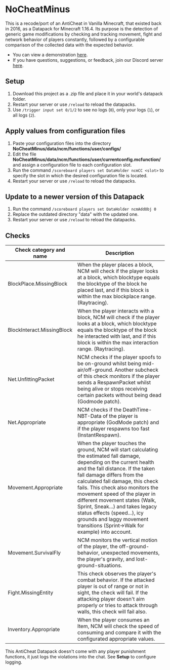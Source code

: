 # NoCheatMinus
 This is a recode/port of an AntiCheat in Vanilla Minecraft, that existed back in 2016,  as a Datapack for Minecraft 1.16.4. Its purpose is the detection of generic game modifications by checking and tracking movement, fight and network behavior of players constantly, followed by a configurable comparison of the collected data with the expected behavior.
 - You can view a demonstration [here](https://www.youtube.com/watch?v=2KCD2lIC0bc).
 - If you have questions, suggestions, or feedback, join our Discord server [here](https://discord.gg/n7yT4MnbmR).

## Setup
1. Download this project as a .zip file and place it in your world's datapack folder.
2. Restart your server or use `/reload` to reload the datapacks.
3. Use `/trigger input set 0/1/2` to see no logs (`0`), only your logs (`1`), or all logs (`2`).

## Apply values from configuration files
1. Paste your configuration files into the directory **NoCheatMinus/data/ncm/functions/user/configs/**
2. Edit the file **NoCheatMinus/data/ncm/functions/user/currentconfig.mcfunction/** and assign a configuration file to each configuration slot.
3. Run the command `/scoreboard players set DataHolder ncmCC <slot>` to specify the slot in which the desired configuration file is located.
4. Restart your server or use `/reload` to reload the datapacks.

## Update to a newer version of this Datapack
1. Run the command `/scoreboard players set DataHolder ncmAddObj 0`
2. Replace the outdated directory "data" with the updated one.
3. Restart your server or use `/reload` to reload the datapacks.

## Checks
| Check category and name | Description |
| ----------------------- | ----------- |
| BlockPlace.MissingBlock | When the player places a block, NCM will check if the player looks at a block, which blocktype equals the blocktype of the block he placed last, and if this block is within the max blockplace range. (Raytracing). |
| BlockInteract.MissingBlock | When the player interacts with a block, NCM will check if the player looks at a block, which blocktype equals the blocktype of the block he interacted with last, and if this block is within the max interaction range. (Raytracing). |
| Net.UnfittingPacket | NCM checks if the player spoofs to be on-ground whilst being mid-air/off-ground. Another subcheck of this check monitors if the player sends a RespawnPacket whilst being alive or stops receiving certain packets without being dead (Godmode patch). |
| Net.Appropriate | NCM checks if the DeathTime-NBT-Data of the player is appropriate (GodMode patch) and if the player respawns too fast (InstantRespawn). |
| Movement.Appropriate | When the player touches the ground, NCM will start calculating the estimated fall damage, depending on the current health and the fall distance. If the taken fall damage differs from the calculated fall damage, this check fails. This check also monitors the movement speed of the player in different movement states (Walk, Sprint, Sneak...) and takes legacy status effects (speed...), icy grounds and laggy movement transitions (Sprint->Walk for example) into account. |
| Movement.SurvivalFly | NCM monitors the vertical motion of the player, the off-ground-behavior, unexpected movements, the player's gravity, and lost-ground-situations. |
| Fight.MissingEntity | This check observes the player's combat behavior. If the attacked player is out of range or not in sight, the check will fail. If the attacking player doesn't aim properly or tries to attack through walls, this check will fail also. |
| Inventory.Appropriate | When the player consumes an Item, NCM will check the speed of consuming and compare it with the configurated appropriate values. |

This AntiCheat Datapack doesn't come with any player punishment functions, it just logs the violations into the chat. See **Setup** to configure logging.
